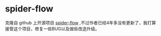 # spider-flow

克隆自 github 上开源项目 <a target="_blank" href="https://github.com/ssssssss-team/spider-flow/releases">spider-flow</a>
,不过作者已经4年多没有更新了，我打算接管这个项目，修复一些BUG以及做些改造升级。

